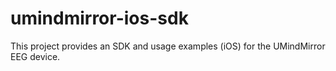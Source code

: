 # umindmirror-ios-sdk
This project provides an SDK and usage examples (iOS) for the UMindMirror EEG device.
